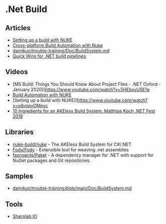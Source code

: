 # .Net Build

## Articles
- [Setting up a build with NUKE](https://blog.codingmilitia.com/2020/10/24/2020-10-24-setting-up-a-build-with-nuke/)
- [Cross-platform Build Automation with Nuke](https://dev.to/damikun/the-cross-platform-build-automation-with-nuke-1kmc)
- [damikun/trouble-training/Doc/BuildSystem.md](https://github.com/damikun/trouble-training/blob/main/Doc/BuildSystem.md)
- [Quick Wins for .NET build pipelines](https://gsferreira.com/archive/2022/quick-wins-for-dotnet-build-pipelines/)

## Videos
- [MS Build: Things You Should Know About Project Files - .NET Oxford - January 2020](https://www.youtube.com/watch?v=5HEbsyU5E1g
- [Build Automation with NUKE](https://www.youtube.com/watch?v=PuItTaThE6c)
- [Setting up a build with NUKE](https://www.youtube.com/watch?v=xdvpqvOMeyc
- [10 Ingredients for an AKEless Build System. Matthias Koch .NET Fest 2019](https://www.youtube.com/watch?v=SVD70QYvQ6I)

## Libraries
- [nuke-build/nuke](https://github.com/nuke-build/nuke) - The AKEless Build System for C#/.NET
- [Fody/Fody](https://github.com/Fody/Fody) - Extensible tool for weaving .net assemblies
- [fsprojects/Paket](https://github.com/fsprojects/Paket) - A dependency manager for .NET with support for NuGet packages and Git repositories.

## Samples
- [damikun/trouble-training/blob/main/Doc/BuildSystem.md](https://github.com/damikun/trouble-training/blob/main/Doc/BuildSystem.md)

## Tools
- [Sharplab IO](https://sharplab.io/)
